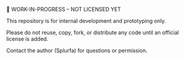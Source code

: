 🚧 WORK-IN-PROGRESS – NOT LICENSED YET

This repository is for internal development and prototyping only.

Please do not reuse, copy, fork, or distribute any code until an official license is added.

Contact the author (Splurfa) for questions or permission.
